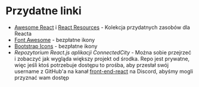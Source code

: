 # Przydatne linki

-   [Awesome React](https://github.com/enaqx/awesome-react) i [React Resources](https://reactresources.com/) - Kolekcja przydatnych zasobów dla Reacta
-   [Font Awesome](https://fontawesome.com/) - bezpłatne ikony
-   [Bootstrap Icons](https://icons.getbootstrap.com/) - bezpłatne ikony
-   _Repozytorium React.js aplikacji ConnectedCity_ - Można sobie przejrzeć i zobaczyć jak wygląda większy projekt od środka. Repo jest prywatne, więc jeśli ktoś potrzebuje dostępu to prośba, aby przesłał swój username z GitHub'a na kanał [front-end-react](https://discord.com/channels/898447530378035200/898527921621327882) na Discord, abyśmy mogli przyznać wam dostęp
